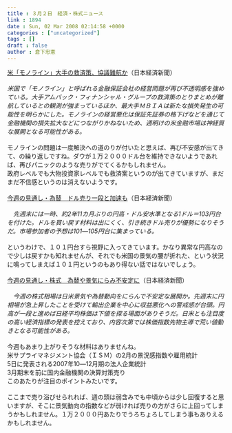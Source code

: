 ```yaml
---
title : ３月２日　経済・株式ニュース
link : 1894
date : Sun, 02 Mar 2008 02:14:58 +0000
categories : ["uncategorized"]
tags : []
draft : false
author : 倉下忠憲
---
```


<A HREF="http://www.nikkei.co.jp/news/keizai/20080302AT2C0100801032008.html" TARGET="_blank">米「モノライン」大手の救済策、協議難航か</A>（日本経済新聞）<BR><BR><I>米国で「モノライン」と呼ばれる金融保証会社の経営問題が再び不透明感を強めている。大手アムバック・フィナンシャル・グループの救済策のとりまとめが難航しているとの観測が強まっているほか、最大手ＭＢＩＡは新たな損失発生の可能性を明らかにした。モノラインの経営悪化は保証先証券の格下げなどを通じて金融機関の損失拡大などにつながりかねないため、週明けの米金融市場は神経質な展開となる可能性がある。</I><BR><BR>モノラインの問題は一度解決への道のりが付いたと思えば、再び不安感が出てきて、の繰り返しですね。ダウが１万２０００ドル台を維持できないようであれば、再びパニックのような売りがでてくるかもしれません。<BR>政府レベルでも大物投資家レベルでも救済案というのが出てきていますが、まだまだ不信感というのは消えないようです。<BR><BR><A HREF="http://www.nikkei.co.jp/news/market/20080302m2MS3M0100C010308.html" TARGET="_blank">今週の見通し・為替　ドル売り一段と加速も</A>（日本経済新聞）<BR><BR><I>　先週末には一時、約2年11カ月ぶりの円高・ドル安水準となる1ドル＝103円台を付けた。ドルを買い戻す材料は出にくく、引き続きドル売りが優勢になりそうだ。市場参加者の予想は101―105円台に集まっている。</I><BR><BR>というわけで、１０１円台すら視野に入ってきています。かなり異常な円高なので少しは戻すかも知れませんが、それでも米国の景気の腰が折れた、という状況に鳴ってしまえば１０１円というのもあり得ない話ではないでしょう。<BR><BR><A HREF="http://www.nikkei.co.jp/news/market/20080302m1MS3M0100D010308.html" TARGET="_blank">今週の見通し・株式　為替や景気にらみ不安定に</A>（日本経済新聞）<BR><BR><I>　今週の株式相場は日米景気や為替動向をにらんで不安定な展開か。先週末に円相場が急上昇したことを受けて輸出企業を中心に収益悪化への警戒感が台頭。円高が一段と進めば日経平均株価は下値を探る場面がありそうだ。日米とも注目度の高い経済指標の発表を控えており、内容次第では株価指数先物主導で荒い値動きとなる可能性がある。</I><BR><BR>今週もあまり上がりそうな材料はありませんね。<BR>米サプライマネジメント協会（ＩＳＭ）の2月の景況感指数や雇用統計<BR>5日に発表される2007年10―12月期の法人企業統計<BR>3月期末を前に国内金融機関の決算対策売り<BR>このあたりが注目のポイントみたいです。<BR><BR>ここまで売り浴びせられれば、週の頭は弱含みでも中頃からは少し回復すると思いますが、そこに景気動向の指数などが弱ければ売りの方がさらに上回ってしまうかもしれません。１万２０００円あたりでうろちょろしてしまう事もありえるかもしれません。<br><br>
